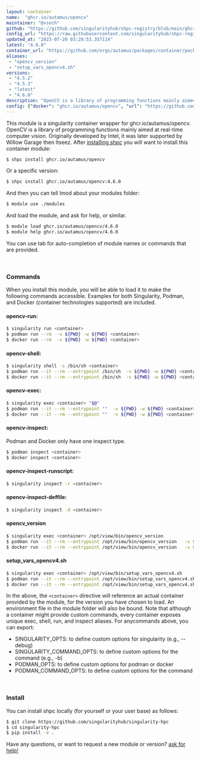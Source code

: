 ```yaml
---
layout: container
name:  "ghcr.io/autamus/opencv"
maintainer: "@vsoch"
github: "https://github.com/singularityhub/shpc-registry/blob/main/ghcr.io/autamus/opencv/container.yaml"
config_url: "https://raw.githubusercontent.com/singularityhub/shpc-registry/main/ghcr.io/autamus/opencv/container.yaml"
updated_at: "2023-07-20 03:28:53.357114"
latest: "4.6.0"
container_url: "https://github.com/orgs/autamus/packages/container/package/opencv"
aliases:
 - "opencv_version"
 - "setup_vars_opencv4.sh"
versions:
 - "4.5.2"
 - "4.5.3"
 - "latest"
 - "4.6.0"
description: "OpenCV is a library of programming functions mainly aimed at real-time computer vision. Originally developed by Intel, it was later supported by Willow Garage then Itseez."
config: {"docker": "ghcr.io/autamus/opencv", "url": "https://github.com/orgs/autamus/packages/container/package/opencv", "maintainer": "@vsoch", "description": "OpenCV is a library of programming functions mainly aimed at real-time computer vision. Originally developed by Intel, it was later supported by Willow Garage then Itseez.", "latest": {"4.6.0": "sha256:77d71914da9e8998a0b508f6264511b57f2ba96cd0a9811a9591e43826e4fcd0"}, "tags": {"4.5.2": "sha256:587521b8a8446e22d7997d972449430d86603f2cc8fb52519fe5a8224e1cd43a", "4.5.3": "sha256:5f21e07ad4a6bb1b9e1832c2498fcf308f71a8fab152b6e01eed63ae3f080389", "latest": "sha256:77d71914da9e8998a0b508f6264511b57f2ba96cd0a9811a9591e43826e4fcd0", "4.6.0": "sha256:77d71914da9e8998a0b508f6264511b57f2ba96cd0a9811a9591e43826e4fcd0"}, "aliases": {"opencv_version": "/opt/view/bin/opencv_version", "setup_vars_opencv4.sh": "/opt/view/bin/setup_vars_opencv4.sh"}}
---
```


This module is a singularity container wrapper for ghcr.io/autamus/opencv.
OpenCV is a library of programming functions mainly aimed at real-time computer vision. Originally developed by Intel, it was later supported by Willow Garage then Itseez.
After [installing shpc](#install) you will want to install this container module:


```bash
$ shpc install ghcr.io/autamus/opencv
```

Or a specific version:

```bash
$ shpc install ghcr.io/autamus/opencv:4.6.0
```

And then you can tell lmod about your modules folder:

```bash
$ module use ./modules
```

And load the module, and ask for help, or similar.

```bash
$ module load ghcr.io/autamus/opencv/4.6.0
$ module help ghcr.io/autamus/opencv/4.6.0
```

You can use tab for auto-completion of module names or commands that are provided.

<br>

### Commands

When you install this module, you will be able to load it to make the following commands accessible.
Examples for both Singularity, Podman, and Docker (container technologies supported) are included.

#### opencv-run:

```bash
$ singularity run <container>
$ podman run --rm  -v ${PWD} -w ${PWD} <container>
$ docker run --rm  -v ${PWD} -w ${PWD} <container>
```

#### opencv-shell:

```bash
$ singularity shell -s /bin/sh <container>
$ podman run --it --rm --entrypoint /bin/sh  -v ${PWD} -w ${PWD} <container>
$ docker run --it --rm --entrypoint /bin/sh  -v ${PWD} -w ${PWD} <container>
```

#### opencv-exec:

```bash
$ singularity exec <container> "$@"
$ podman run --it --rm --entrypoint ""  -v ${PWD} -w ${PWD} <container> "$@"
$ docker run --it --rm --entrypoint ""  -v ${PWD} -w ${PWD} <container> "$@"
```

#### opencv-inspect:

Podman and Docker only have one inspect type.

```bash
$ podman inspect <container>
$ docker inspect <container>
```

#### opencv-inspect-runscript:

```bash
$ singularity inspect -r <container>
```

#### opencv-inspect-deffile:

```bash
$ singularity inspect -d <container>
```


#### opencv_version

```bash
$ singularity exec <container> /opt/view/bin/opencv_version
$ podman run --it --rm --entrypoint /opt/view/bin/opencv_version   -v ${PWD} -w ${PWD} <container> -c " $@"
$ docker run --it --rm --entrypoint /opt/view/bin/opencv_version   -v ${PWD} -w ${PWD} <container> -c " $@"
```


#### setup_vars_opencv4.sh

```bash
$ singularity exec <container> /opt/view/bin/setup_vars_opencv4.sh
$ podman run --it --rm --entrypoint /opt/view/bin/setup_vars_opencv4.sh   -v ${PWD} -w ${PWD} <container> -c " $@"
$ docker run --it --rm --entrypoint /opt/view/bin/setup_vars_opencv4.sh   -v ${PWD} -w ${PWD} <container> -c " $@"
```



In the above, the `<container>` directive will reference an actual container provided
by the module, for the version you have chosen to load. An environment file in the
module folder will also be bound. Note that although a container
might provide custom commands, every container exposes unique exec, shell, run, and
inspect aliases. For anycommands above, you can export:

 - SINGULARITY_OPTS: to define custom options for singularity (e.g., --debug)
 - SINGULARITY_COMMAND_OPTS: to define custom options for the command (e.g., -b)
 - PODMAN_OPTS: to define custom options for podman or docker
 - PODMAN_COMMAND_OPTS: to define custom options for the command

<br>

### Install

You can install shpc locally (for yourself or your user base) as follows:

```bash
$ git clone https://github.com/singularityhub/singularity-hpc
$ cd singularity-hpc
$ pip install -e .
```

Have any questions, or want to request a new module or version? [ask for help!](https://github.com/singularityhub/singularity-hpc/issues)